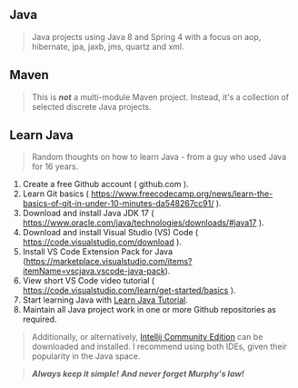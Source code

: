 Java
----
>Java projects using Java 8 and Spring 4 with a focus on aop, hibernate, jpa, jaxb, jms, quartz and xml.

Maven
-----
>This is ***not*** a multi-module Maven project. Instead, it's a collection of selected discrete Java projects.

Learn Java
----------
>Random thoughts on how to learn Java - from a guy who used Java for 16 years.
1. Create a free Github account ( github.com ).
2. Learn Git basics ( https://www.freecodecamp.org/news/learn-the-basics-of-git-in-under-10-minutes-da548267cc91/ ).
3. Download and install Java JDK 17 ( https://www.oracle.com/java/technologies/downloads/#java17 ).
4. Download and install Visual Studio (VS) Code ( https://code.visualstudio.com/download ).
5. Install VS Code Extension Pack for Java (https://marketplace.visualstudio.com/items?itemName=vscjava.vscode-java-pack).
6. View short VS Code video tutorial ( https://code.visualstudio.com/learn/get-started/basics ).
7. Start learning Java with [Learn Java Tutorial](https://www.codecademy.com/learn/learn-java).
8. Maintain all Java project work in one or more Github repositories as required.

>Additionally, or alternatively, [Intellij Community Edition](https://www.jetbrains.com/idea/download/#section=mac)
>can be downloaded and installed. I recommend using both IDEs, given their popularity in the Java space.

>***Always keep it simple!*** ***And never forget Murphy's law!***
